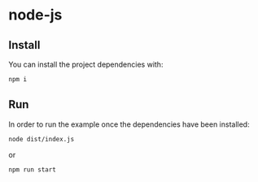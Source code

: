 # node-js

## Install

You can install the project dependencies with:

```bash
npm i
```

## Run

In order to run the example once the dependencies have been installed:

```bash
node dist/index.js
```

or 

```bash
npm run start
```
